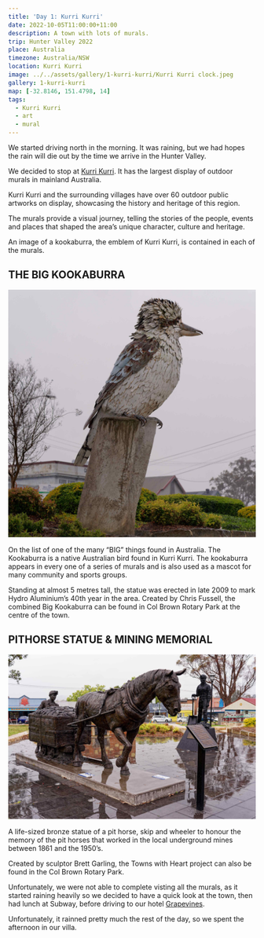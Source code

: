 ```yaml
---
title: 'Day 1: Kurri Kurri'
date: 2022-10-05T11:00:00+11:00
description: A town with lots of murals.
trip: Hunter Valley 2022
place: Australia
timezone: Australia/NSW
location: Kurri Kurri
image: ../../assets/gallery/1-kurri-kurri/Kurri Kurri clock.jpeg
gallery: 1-kurri-kurri
map: [-32.8146, 151.4798, 14]
tags:
  - Kurri Kurri
  - art
  - mural
---
```


We started driving north in the morning. It was raining, but we had hopes the rain will die out by the time we arrive in the Hunter Valley.

We decided to stop at [Kurri Kurri](https://visitkurrikurri.com/). It has the largest display of outdoor murals in mainland Australia.

Kurri Kurri and the surrounding villages have over 60 outdoor public artworks on display, showcasing the history and heritage of this region.

The murals provide a visual journey, telling the stories of the people, events and places that shaped the area’s unique character, culture and heritage.

An image of a kookaburra, the emblem of Kurri Kurri, is contained in each of the murals.

## THE BIG KOOKABURRA

![THE BIG KOOKABURRA](../../assets/gallery/1-kurri-kurri/Kookaburra_1.jpeg)

On the list of one of the many “BIG” things found in Australia. The Kookaburra is a native Australian bird found in Kurri Kurri. The kookaburra appears in every one of a series of murals and is also used as a mascot for many community and sports groups.

Standing at almost 5 metres tall, the statue was erected in late 2009 to mark Hydro Aluminium’s 40th year in the area. Created by Chris Fussell, the combined Big Kookaburra can be found in Col Brown Rotary Park at the centre of the town.

## PITHORSE STATUE & MINING MEMORIAL

![PITHORSE STATUE & MINING MEMORIAL](../../assets/gallery/1-kurri-kurri/Pit_horses.jpeg)

A life-sized bronze statue of a pit horse, skip and wheeler to honour the memory of the pit horses that worked in the local underground mines between 1861 and the 1950’s.

Created by sculptor Brett Garling, the Towns with Heart project can also be found in the Col Brown Rotary Park.

Unfortunately, we were not able to complete visting all the murals, as it started raining heavily so we decided to have a quick look at the town, then had lunch at Subway, before driving to our hotel [Grapevines](https://grapevines.com.au/).

Unfortunately, it rainned pretty much the rest of the day, so we spent the afternoon in our villa.
